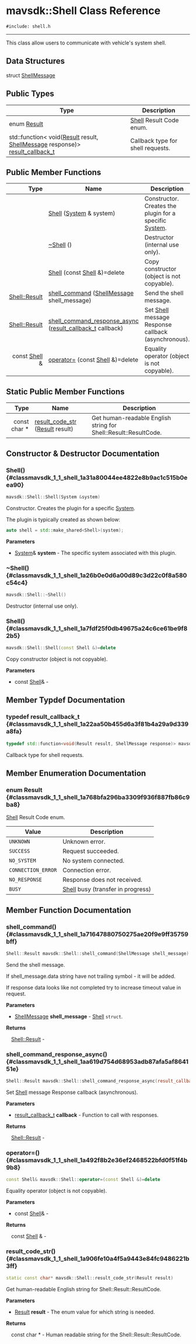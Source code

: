 # mavsdk::Shell Class Reference
`#include: shell.h`

----


This class allow users to communicate with vehicle's system shell. 


## Data Structures


struct [ShellMessage](structmavsdk_1_1_shell_1_1_shell_message.md)

## Public Types


Type | Description
--- | ---
enum [Result](#classmavsdk_1_1_shell_1a768bfa296ba3309f936f887fb86c9ba8) | [Shell](classmavsdk_1_1_shell.md) Result Code enum.
std::function< void([Result](classmavsdk_1_1_shell.md#classmavsdk_1_1_shell_1a768bfa296ba3309f936f887fb86c9ba8) result, [ShellMessage](structmavsdk_1_1_shell_1_1_shell_message.md) response)> [result_callback_t](#classmavsdk_1_1_shell_1a22aa50b455d6a3f81b4a29a9d339a8fa) | Callback type for shell requests.

## Public Member Functions


Type | Name | Description
---: | --- | ---
&nbsp; | [Shell](#classmavsdk_1_1_shell_1a31a80044ee4822e8b9ac1c515b0eea90) ([System](classmavsdk_1_1_system.md) & system) | Constructor. Creates the plugin for a specific [System](classmavsdk_1_1_system.md).
&nbsp; | [~Shell](#classmavsdk_1_1_shell_1a26b0e0d6a00d89c3d22c0f8a580c54c4) () | Destructor (internal use only).
&nbsp; | [Shell](#classmavsdk_1_1_shell_1a7fdf25f0db49675a24c6ce61be9f82b5) (const [Shell](classmavsdk_1_1_shell.md) &)=delete | Copy constructor (object is not copyable).
[Shell::Result](classmavsdk_1_1_shell.md#classmavsdk_1_1_shell_1a768bfa296ba3309f936f887fb86c9ba8) | [shell_command](#classmavsdk_1_1_shell_1a71647880750275ae20f9e9ff35759bff) ([ShellMessage](structmavsdk_1_1_shell_1_1_shell_message.md) shell_message) | Send the shell message.
[Shell::Result](classmavsdk_1_1_shell.md#classmavsdk_1_1_shell_1a768bfa296ba3309f936f887fb86c9ba8) | [shell_command_response_async](#classmavsdk_1_1_shell_1aa619d754d68953adb87afa5af864151e) ([result_callback_t](classmavsdk_1_1_shell.md#classmavsdk_1_1_shell_1a22aa50b455d6a3f81b4a29a9d339a8fa) callback) | Set [Shell](classmavsdk_1_1_shell.md) message Response callback (asynchronous).
const [Shell](classmavsdk_1_1_shell.md) & | [operator=](#classmavsdk_1_1_shell_1a492f8b2e36ef2468522bfd0f51f4b9b8) (const [Shell](classmavsdk_1_1_shell.md) &)=delete | Equality operator (object is not copyable).

## Static Public Member Functions


Type | Name | Description
---: | --- | ---
const char * | [result_code_str](#classmavsdk_1_1_shell_1a906fe10a4f5a9443e84fc9486221b3ff) ([Result](classmavsdk_1_1_shell.md#classmavsdk_1_1_shell_1a768bfa296ba3309f936f887fb86c9ba8) result) | Get human-readable English string for Shell::Result::ResultCode.


## Constructor & Destructor Documentation


### Shell() {#classmavsdk_1_1_shell_1a31a80044ee4822e8b9ac1c515b0eea90}
```cpp
mavsdk::Shell::Shell(System &system)
```


Constructor. Creates the plugin for a specific [System](classmavsdk_1_1_system.md).

The plugin is typically created as shown below: 

```cpp
auto shell = std::make_shared<Shell>(system);
```

**Parameters**

* [System](classmavsdk_1_1_system.md)& **system** - The specific system associated with this plugin.

### ~Shell() {#classmavsdk_1_1_shell_1a26b0e0d6a00d89c3d22c0f8a580c54c4}
```cpp
mavsdk::Shell::~Shell()
```


Destructor (internal use only).


### Shell() {#classmavsdk_1_1_shell_1a7fdf25f0db49675a24c6ce61be9f82b5}
```cpp
mavsdk::Shell::Shell(const Shell &)=delete
```


Copy constructor (object is not copyable).


**Parameters**

* const [Shell](classmavsdk_1_1_shell.md)&  - 

## Member Typdef Documentation


### typedef result_callback_t {#classmavsdk_1_1_shell_1a22aa50b455d6a3f81b4a29a9d339a8fa}

```cpp
typedef std::function<void(Result result, ShellMessage response)> mavsdk::Shell::result_callback_t
```


Callback type for shell requests.


## Member Enumeration Documentation


### enum Result {#classmavsdk_1_1_shell_1a768bfa296ba3309f936f887fb86c9ba8}


[Shell](classmavsdk_1_1_shell.md) Result Code enum.


Value | Description
--- | ---
<span id="classmavsdk_1_1_shell_1a768bfa296ba3309f936f887fb86c9ba8a696b031073e74bf2cb98e5ef201d4aa3"></span> `UNKNOWN` | Unknown error. 
<span id="classmavsdk_1_1_shell_1a768bfa296ba3309f936f887fb86c9ba8ad0749aaba8b833466dfcbb0428e4f89c"></span> `SUCCESS` | Request succeeded. 
<span id="classmavsdk_1_1_shell_1a768bfa296ba3309f936f887fb86c9ba8afeae72a3a2feec3c92c2a79a30d31186"></span> `NO_SYSTEM` | No system connected. 
<span id="classmavsdk_1_1_shell_1a768bfa296ba3309f936f887fb86c9ba8ac77f1f09dab2c0c9980fca7cfae02518"></span> `CONNECTION_ERROR` | Connection error. 
<span id="classmavsdk_1_1_shell_1a768bfa296ba3309f936f887fb86c9ba8a8e399aedb37789c2596e6c36b6c63547"></span> `NO_RESPONSE` | Response does not received. 
<span id="classmavsdk_1_1_shell_1a768bfa296ba3309f936f887fb86c9ba8a802706a9238e2928077f97736854bad4"></span> `BUSY` | [Shell](classmavsdk_1_1_shell.md) busy (transfer in progress) 

## Member Function Documentation


### shell_command() {#classmavsdk_1_1_shell_1a71647880750275ae20f9e9ff35759bff}
```cpp
Shell::Result mavsdk::Shell::shell_command(ShellMessage shell_message)
```


Send the shell message.

If shell_message.data string have not trailing symbol - it will be added.


If response data looks like not completed try to increase timeout value in request.

**Parameters**

* [ShellMessage](structmavsdk_1_1_shell_1_1_shell_message.md) **shell_message** - [Shell](classmavsdk_1_1_shell.md) `struct`.

**Returns**

&emsp;[Shell::Result](classmavsdk_1_1_shell.md#classmavsdk_1_1_shell_1a768bfa296ba3309f936f887fb86c9ba8) - 

### shell_command_response_async() {#classmavsdk_1_1_shell_1aa619d754d68953adb87afa5af864151e}
```cpp
Shell::Result mavsdk::Shell::shell_command_response_async(result_callback_t callback)
```


Set [Shell](classmavsdk_1_1_shell.md) message Response callback (asynchronous).


**Parameters**

* [result_callback_t](classmavsdk_1_1_shell.md#classmavsdk_1_1_shell_1a22aa50b455d6a3f81b4a29a9d339a8fa) **callback** - Function to call with responses.

**Returns**

&emsp;[Shell::Result](classmavsdk_1_1_shell.md#classmavsdk_1_1_shell_1a768bfa296ba3309f936f887fb86c9ba8) - 

### operator=() {#classmavsdk_1_1_shell_1a492f8b2e36ef2468522bfd0f51f4b9b8}
```cpp
const Shell& mavsdk::Shell::operator=(const Shell &)=delete
```


Equality operator (object is not copyable).


**Parameters**

* const [Shell](classmavsdk_1_1_shell.md)&  - 

**Returns**

&emsp;const [Shell](classmavsdk_1_1_shell.md) & - 

### result_code_str() {#classmavsdk_1_1_shell_1a906fe10a4f5a9443e84fc9486221b3ff}
```cpp
static const char* mavsdk::Shell::result_code_str(Result result)
```


Get human-readable English string for Shell::Result::ResultCode.


**Parameters**

* [Result](classmavsdk_1_1_shell.md#classmavsdk_1_1_shell_1a768bfa296ba3309f936f887fb86c9ba8) **result** - The enum value for which string is needed.

**Returns**

&emsp;const char * - Human readable string for the Shell::Result::ResultCode.